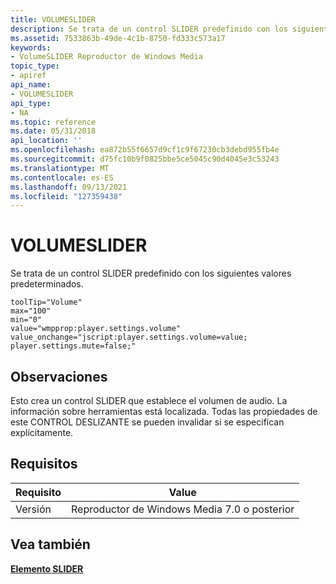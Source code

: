 ```yaml
---
title: VOLUMESLIDER
description: Se trata de un control SLIDER predefinido con los siguientes valores predeterminados. | VOLUMESLIDER
ms.assetid: 7533863b-49de-4c1b-8750-fd333c573a17
keywords:
- VolumeSLIDER Reproductor de Windows Media
topic_type:
- apiref
api_name:
- VOLUMESLIDER
api_type:
- NA
ms.topic: reference
ms.date: 05/31/2018
api_location: ''
ms.openlocfilehash: ea872b55f6657d9cf1c9f67230cb3debd955fb4e
ms.sourcegitcommit: d75fc10b9f0825bbe5ce5045c90d4045e3c53243
ms.translationtype: MT
ms.contentlocale: es-ES
ms.lasthandoff: 09/13/2021
ms.locfileid: "127359438"
---
```

# <a name="volumeslider"></a>VOLUMESLIDER

Se trata de un control SLIDER predefinido con los siguientes valores predeterminados.

``` syntax
toolTip="Volume"
max="100"
min="0"
value="wmpprop:player.settings.volume"
value_onchange="jscript:player.settings.volume=value;
player.settings.mute=false;"
```

## <a name="remarks"></a>Observaciones

Esto crea un control SLIDER que establece el volumen de audio. La información sobre herramientas está localizada. Todas las propiedades de este CONTROL DESLIZANTE se pueden invalidar si se especifican explícitamente.

## <a name="requirements"></a>Requisitos



| Requisito | Value |
|--------------------|----------------------------------------------|
| Versión<br/> | Reproductor de Windows Media 7.0 o posterior<br/> |



## <a name="see-also"></a>Vea también

<dl> <dt>

[**Elemento SLIDER**](slider-element.md)
</dt> </dl>

 

 





